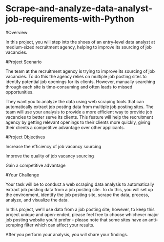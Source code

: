 # Scrape-and-analyze-data-analyst-job-requirements-with-Python
#Overview

In this project, you will step into the shoes of an entry-level data analyst at medium-sized recruitment agency, helping to improve its sourcing of job vacancies.

#Project Scenario

The team at the recruitment agency is trying to improve its sourcing of job vacancies. To do this the agency relies on multiple job posting sites to identify potential job openings for its clients. However, manually searching through each site is time-consuming and often leads to missed opportunities.  

They want you to  analyze the data using web scraping tools that can automatically extract job posting data from multiple job posting sites.  The team will use your analysis to provide a more efficient way to provide job vacancies to better serve its clients. This feature will help the recruitment agency by getting relevant openings to their clients more quickly, giving their clients a competitive advantage over other applicants.

#Project Objectives

 Increase the efficiency of job vacancy sourcing

 Improve the quality of job vacancy sourcing  

 Gain a competitive advantage  

#Your Challenge

Your task will be to conduct a web scraping data analysis to automatically extract job posting data from a job posting site. To do this, you will  set up the environment, identify the job posting site, scrape the data,  process, analyze, and visualize the data.

In this project, we'll use data from a job posting site; however, to keep this project unique and open-ended, please feel free to choose whichever major job posting website you'd prefer - please note that some sites have an anti-scraping filter which can affect your results.

After you perform your analysis, you will share your findings.
